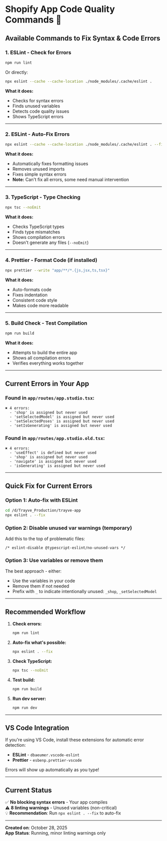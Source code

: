 # Shopify App Code Quality Commands 🔧

## Available Commands to Fix Syntax & Code Errors

### 1. **ESLint - Check for Errors**
```bash
npm run lint
```
Or directly:
```bash
npx eslint --cache --cache-location ./node_modules/.cache/eslint .
```

**What it does:**
- Checks for syntax errors
- Finds unused variables
- Detects code quality issues
- Shows TypeScript errors

---

### 2. **ESLint - Auto-Fix Errors**
```bash
npx eslint --cache --cache-location ./node_modules/.cache/eslint . --fix
```

**What it does:**
- Automatically fixes formatting issues
- Removes unused imports
- Fixes simple syntax errors
- **Note:** Can't fix all errors, some need manual intervention

---

### 3. **TypeScript - Type Checking**
```bash
npx tsc --noEmit
```

**What it does:**
- Checks TypeScript types
- Finds type mismatches
- Shows compilation errors
- Doesn't generate any files (`--noEmit`)

---

### 4. **Prettier - Format Code** (if installed)
```bash
npx prettier --write "app/**/*.{js,jsx,ts,tsx}"
```

**What it does:**
- Auto-formats code
- Fixes indentation
- Consistent code style
- Makes code more readable

---

### 5. **Build Check - Test Compilation**
```bash
npm run build
```

**What it does:**
- Attempts to build the entire app
- Shows all compilation errors
- Verifies everything works together

---

## Current Errors in Your App

### Found in `app/routes/app.studio.tsx`:
```
✖ 4 errors:
  - 'shop' is assigned but never used
  - 'setSelectedModel' is assigned but never used  
  - 'setSelectedPoses' is assigned but never used
  - 'setIsGenerating' is assigned but never used
```

### Found in `app/routes/app.studio.old.tsx`:
```
✖ 4 errors:
  - 'useEffect' is defined but never used
  - 'shop' is assigned but never used
  - 'navigate' is assigned but never used
  - 'isGenerating' is assigned but never used
```

---

## Quick Fix for Current Errors

### Option 1: Auto-fix with ESLint
```bash
cd /d/Trayve_Production/trayve-app
npx eslint . --fix
```

### Option 2: Disable unused var warnings (temporary)
Add this to the top of problematic files:
```tsx
/* eslint-disable @typescript-eslint/no-unused-vars */
```

### Option 3: Use variables or remove them
The best approach - either:
- Use the variables in your code
- Remove them if not needed
- Prefix with `_` to indicate intentionally unused: `_shop`, `_setSelectedModel`

---

## Recommended Workflow

1. **Check errors:**
   ```bash
   npm run lint
   ```

2. **Auto-fix what's possible:**
   ```bash
   npx eslint . --fix
   ```

3. **Check TypeScript:**
   ```bash
   npx tsc --noEmit
   ```

4. **Test build:**
   ```bash
   npm run build
   ```

5. **Run dev server:**
   ```bash
   npm run dev
   ```

---

## VS Code Integration

If you're using VS Code, install these extensions for automatic error detection:
- **ESLint** - `dbaeumer.vscode-eslint`
- **Prettier** - `esbenp.prettier-vscode`

Errors will show up automatically as you type!

---

## Current Status

✅ **No blocking syntax errors** - Your app compiles  
⚠️ **8 linting warnings** - Unused variables (non-critical)  
💡 **Recommendation**: Run `npx eslint . --fix` to auto-fix

---

**Created on**: October 28, 2025  
**App Status**: Running, minor linting warnings only
